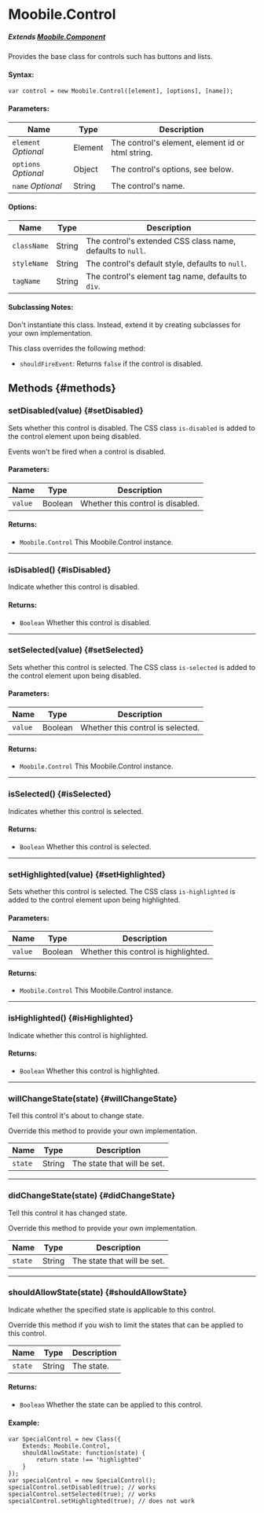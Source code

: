 Moobile.Control
================================================================================

##### Extends [Moobile.Component](../Component/Component.md)

Provides the base class for controls such has buttons and lists.

#### Syntax:

	var control = new Moobile.Control([element], [options], [name]);

#### Parameters:

Name                 | Type    | Description
-------------------- | ------- | -----------
`element` *Optional* | Element | The control's element, element id or html string.
`options` *Optional* | Object  | The control's options, see below.
`name`    *Optional* | String  | The control's name.

#### Options:

Name        | Type   | Description
----------- | ------ | -----------
`className` | String | The control's extended CSS class name, defaults to `null`.
`styleName` | String | The control's default style, defaults to `null`.
`tagName`   | String | The control's element tag name, defaults to `div`.

#### Subclassing Notes:

Don't instantiate this class. Instead, extend it by creating subclasses for your own implementation.

This class overrides the following method:

- `shouldFireEvent`: Returns `false` if the control is disabled.

Methods {#methods}
--------------------------------------------------------------------------------

### setDisabled(value) {#setDisabled}

Sets whether this control is disabled. The CSS class `is-disabled` is added to the control element upon being disabled.

Events won't be fired when a control is disabled.

#### Parameters:

Name    | Type    | Description
------- | ------- | -----------
`value` | Boolean | Whether this control is disabled.

#### Returns:

- `Moobile.Control` This Moobile.Control instance.

-----

### isDisabled() {#isDisabled}

Indicate whether this control is disabled.

#### Returns:

- `Boolean` Whether this control is disabled.

-----

### setSelected(value) {#setSelected}

Sets whether this control is selected. The CSS class `is-selected` is added to the control element upon being disabled.

#### Parameters:

Name    | Type    | Description
------- | ------- | -----------
`value` | Boolean | Whether this control is selected.

#### Returns:

- `Moobile.Control` This Moobile.Control instance.

-----

### isSelected() {#isSelected}

Indicates whether this control is selected.

#### Returns:

- `Boolean` Whether this control is selected.

-----

### setHighlighted(value) {#setHighlighted}

Sets whether this control is selected. The CSS class `is-highlighted` is added to the control element upon being highlighted.

#### Parameters:

Name    | Type    | Description
------- | ------- | -----------
`value` | Boolean | Whether this control is highlighted.

#### Returns:

- `Moobile.Control` This Moobile.Control instance.

-----

### isHighlighted() {#isHighlighted}

Indicate whether this control is highlighted.

#### Returns:

- `Boolean` Whether this control is highlighted.

-----

### willChangeState(state) {#willChangeState}

Tell this control it's about to change state.

Override this method to provide your own implementation.

Name    | Type   | Description
------- | ------ | -----------
`state` | String | The state that will be set.

-----

### didChangeState(state) {#didChangeState}

Tell this control it has changed state.

Override this method to provide your own implementation.

Name    | Type   | Description
------- | ------ | -----------
`state` | String | The state that will be set.

-----

### shouldAllowState(state) {#shouldAllowState}

Indicate whether the specified state is applicable to this control.

Override this method if you wish to limit the states that can be applied to this control.

Name    | Type   | Description
------- | ------ | -----------
`state` | String | The state.

#### Returns:

- `Boolean` Whether the state can be applied to this control.

#### Example:

	var SpecialControl = new Class({
		Extends: Moobile.Control,
		shouldAllowState: function(state) {
			return state !== 'highlighted'
		}
	});
	var specialControl = new SpecialControl();
	specialControl.setDisabled(true); // works
	specialControl.setSelected(true); // works
	specialControl.setHighlighted(true); // does not work
